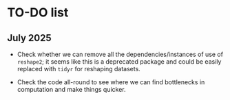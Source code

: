 # TO-DO list

## July 2025

* Check whether we can remove all the dependencies/instances of use of `reshape2`; it seems like this is a deprecated package and could be easily replaced with `tidyr` for reshaping datasets.

* Check the code all-round to see where we can find bottlenecks in computation and make things quicker.